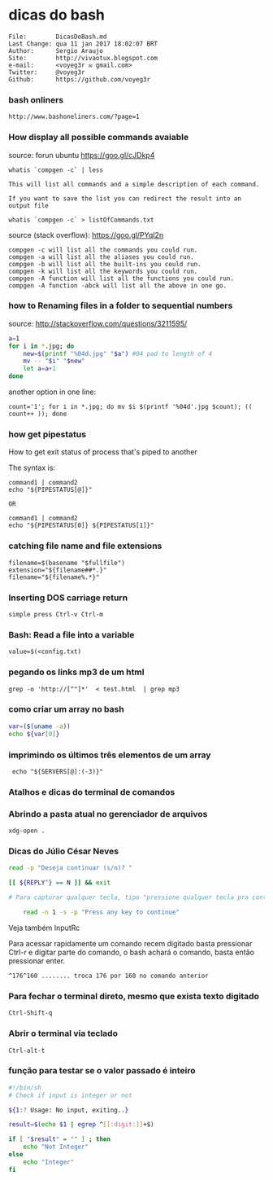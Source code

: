 # dicas do bash

```
File:		 DicasDoBash.md
Last Change: qua 11 jan 2017 18:02:07 BRT
Author:		 Sergio Araujo
Site:		 http://vivaotux.blogspot.com
e-mail:      <voyeg3r ✉ gmail.com>
Twitter:	 @voyeg3r
Github:      https://github.com/voyeg3r
```

### bash onliners

	http://www.bashoneliners.com/?page=1

### How display all possible commands avaiable

source: forun ubuntu https://goo.gl/cJDkp4

    whatis `compgen -c` | less

    This will list all commands and a simple description of each command.

    If you want to save the list you can redirect the result into an output file

    whatis `compgen -c` > listOfCommands.txt

source (stack overflow): https://goo.gl/PYqI2n

    compgen -c will list all the commands you could run.
    compgen -a will list all the aliases you could run.
    compgen -b will list all the built-ins you could run.
    compgen -k will list all the keywords you could run.
    compgen -A function will list all the functions you could run.
    compgen -A function -abck will list all the above in one go.

### how to Renaming files in a folder to sequential numbers

source: http://stackoverflow.com/questions/3211595/

``` sh
a=1
for i in *.jpg; do
    new=$(printf "%04d.jpg" "$a") #04 pad to length of 4
    mv -- "$i" "$new"
    let a=a+1
done
```

another option in one line:

    count='1'; for i in *.jpg; do mv $i $(printf '%04d'.jpg $count); (( count++ )); done

### how get pipestatus

How to get exit status of process that's piped to another

The syntax is:

    command1 | command2
    echo "${PIPESTATUS[@]}"

    OR

    command1 | command2
    echo "${PIPESTATUS[0]} ${PIPESTATUS[1]}"

### catching file name and file extensions

    filename=$(basename "$fullfile")
    extension="${filename##*.}"
    filename="${filename%.*}"


### Inserting DOS carriage return

    simple press Ctrl-v Ctrl-m

### Bash: Read a file into a variable

    value=$(<config.txt)

### pegando os links mp3 de um html

	grep -o 'http://[^"]*'  < test.html  | grep mp3

### como criar um array no bash

``` sh
var=($(uname -a))
echo ${var[0]}
```

###  imprimindo os últimos três elementos de um array

     echo "${SERVERS[@]:(-3)}"

### Atalhos e dicas do terminal de comandos

### Abrindo a pasta atual no gerenciador de arquivos

    xdg-open .

### Dicas do Júlio César Neves

``` sh
read -p "Deseja continuar (s/n)? "

[[ ${REPLY^} == N ]] && exit

# Para capturar qualquer tecla, tipo "pressione qualquer tecla pra continuar faça:"

    read -n 1 -s -p "Press any key to continue"
```

Veja também InputRc

Para acessar rapidamente um comando recem digitado basta
pressionar Ctrl-r e digitar parte do comando, o bash achará
o comando, basta então pressionar enter.

    ^176^160 ........ troca 176 por 160 no comando anterior

### Para fechar o terminal direto, mesmo que exista texto digitado

    Ctrl-Shift-q

### Abrir o terminal via teclado

    Ctrl-alt-t

### função para testar se o valor passado é inteiro

``` sh
#!/bin/sh
# Check if input is integer or not

${1:? Usage: No input, exiting..}

result=$(echo $1 | egrep ^[[:digit:]]+$)

if [ "$result" = "" ] ; then
    echo "Not Integer"
else
    echo "Integer"
fi
```

